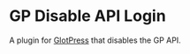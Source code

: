 # GP Disable API Login

A plugin for [GlotPress](https://github.com/GlotPress/GlotPress-WP) that disables the GP API.

